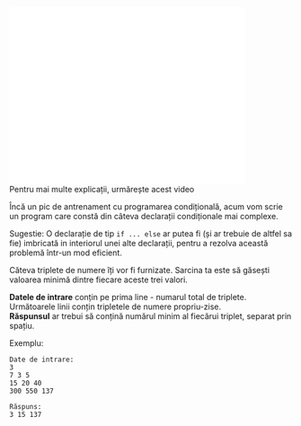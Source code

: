 <div class="centered">
<iframe width="420" height="315" src="//www.youtube.com/embed/ZrUBwbEfN8I" frameborder="0" allowfullscreen></iframe>
<div class="hint">Pentru mai multe explicații, urmărește acest video</div>
</div>

Încă un pic de antrenament cu programarea condițională, acum vom scrie un program care constă din câteva declarații condiționale mai complexe.

Sugestie: O declarație de tip `if ... else` ar putea fi (și ar trebuie de altfel sa fie) imbricată in interiorul unei alte declarații, pentru a rezolva această problemă într-un mod eficient.

Căteva triplete de numere îți vor fi furnizate. Sarcina ta este să găsești valoarea minimă dintre fiecare aceste trei valori.

**Datele de intrare** conțin pe prima line -  numarul total de triplete.  
Următoarele linii conțin tripletele de numere propriu-zise.  
**Răspunsul** ar trebui să conțină numărul minim al fiecărui triplet, separat prin spațiu.

Exemplu:

    Date de intrare:
    3
    7 3 5
    15 20 40
    300 550 137
    
    Răspuns:
    3 15 137

